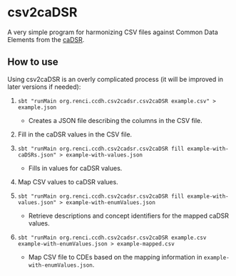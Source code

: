 # csv2caDSR

A very simple program for harmonizing CSV files against
Common Data Elements from the [caDSR](https://datascience.cancer.gov/resources/metadata).

## How to use

Using csv2caDSR is an overly complicated process (it will be improved in later versions if needed):

1. `sbt "runMain org.renci.ccdh.csv2cadsr.csv2caDSR example.csv" > example.json`
    - Creates a JSON file describing the columns in the CSV file.

2. Fill in the caDSR values in the CSV file.

3. `sbt "runMain org.renci.ccdh.csv2cadsr.csv2caDSR fill example-with-caDSRs.json" > example-with-values.json`
    - Fills in values for caDSR values.

4. Map CSV values to caDSR values.

5. `sbt "runMain org.renci.ccdh.csv2cadsr.csv2caDSR fill example-with-values.json" > example-with-enumValues.json`
    - Retrieve descriptions and concept identifiers for the mapped caDSR values.

6. `sbt "runMain org.renci.ccdh.csv2cadsr.csv2caDSR example.csv example-with-enumValues.json > example-mapped.csv`
    - Map CSV file to CDEs based on the mapping information in `example-with-enumValues.json`.

